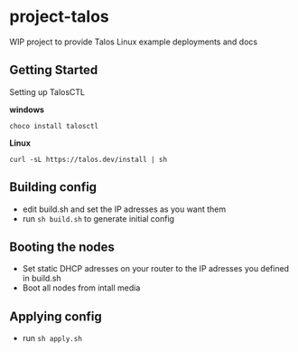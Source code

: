 # project-talos
WIP project to provide Talos Linux example deployments and docs


## Getting Started

Setting up TalosCTL

**windows**

`choco install talosctl`

**Linux**

`curl -sL https://talos.dev/install | sh`

## Building config

- edit build.sh and set the IP adresses as you want them
- run `sh build.sh` to generate initial config


## Booting the nodes

- Set static DHCP adresses on your router to the IP adresses you defined in build.sh
- Boot all nodes from intall media

## Applying config

- run `sh apply.sh`